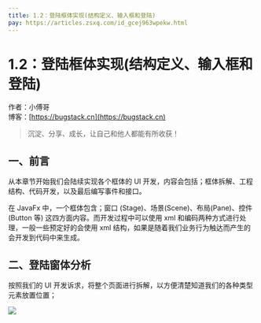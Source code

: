 ```yaml
---
title: 1.2：登陆框体实现(结构定义、输入框和登陆)
pay: https://articles.zsxq.com/id_gcej963wpekw.html
---
```


# 1.2：登陆框体实现(结构定义、输入框和登陆)

作者：小傅哥
<br/>博客：[https://bugstack.cn](https://bugstack.cn)

>沉淀、分享、成长，让自己和他人都能有所收获！

## 一、前言

从本章节开始我们会陆续实现各个框体的 UI 开发，内容会包括；框体拆解、工程结构、代码开发，以及最后编写事件和接口。

在 JavaFx 中，一个框体包含；窗口 (Stage)、场景(Scene)、布局(Pane)、控件(Button 等) 这四方面内容。而开发过程中可以使用 xml 和编码两种方式进行处理，一般一些预定好的会使用 xml 结构，如果是随着我们业务行为触达而产生的会开发到代码中来生成。

## 二、登陆窗体分析

按照我们的 UI 开发诉求，将整个页面进行拆解，以方便清楚知道我们的各种类型元素放置位置；

![](/images/article/project/im/project-im-1.2-01.png)